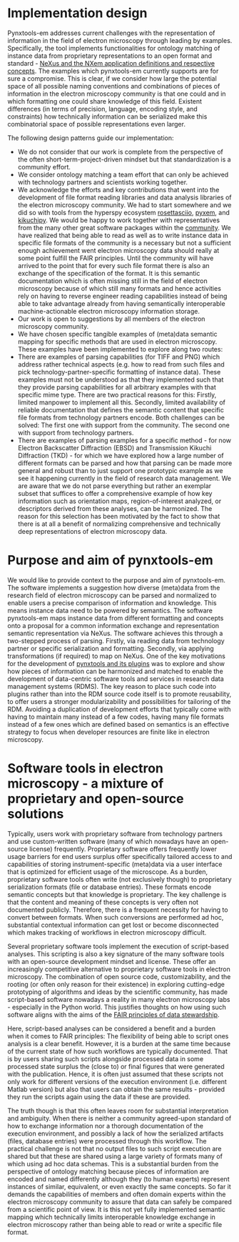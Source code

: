 # Implementation design

Pynxtools-em addresses current challenges with the representation of information in the field of electron microscopy through leading by examples. Specifically, the tool implements functionalities for ontology matching of instance data from proprietary representations to an open format and standard - [NeXus and the NXem application definitions and respective concepts](https://fairmat-nfdi.github.io/nexus_definitions). The examples which pynxtools-em currently supports are for sure a compromise. This is clear, if we consider how large the potential space of all possible naming conventions and combinations of pieces of information in the electron microscopy community is that one could and in which formatting one could share knowledge of this field. Existent differences (in terms of precision, language, encoding style, and constraints) how technically information can be serialized make this combinatorial space of possible representations even larger.

The following design patterns guide our implementation:

- We do not consider that our work is complete from the perspective of the often short-term-project-driven mindset but that standardization is a community effort.
- We consider ontology matching a team effort that can only be achieved with technology partners and scientists working together.
- We acknowledge the efforts and key contributions that went into the development of file format reading libraries and data analysis libraries of the electron microscopy community. We had to start somewhere and we did so with tools from the hyperspy ecosystem [rosettasciio](https://github.com/hyperspy/rosettasciio), [pyxem](https://github.com/pyxem/pyxem), and [kikuchipy](https://github.com/pyxem/kikuchipy). We would be happy to work together with representatives from the many other great software packages within the [community](https://github.com/FAIRmat-NFDI/AreaB-software-tools/blob/main/software-list-b1-electron-microscopy.md). We have realized that being able to read as well as to write instance data in specific file formats of the community is a necessary but not a sufficient enough achievement went electron microscopy data should really at some point fulfill the FAIR principles. Until the community will have arrived to the point that for every such file format there is also an exchange of the specification of the format. It is this semantic documentation which is often missing still in the field of electron microscopy because of which still many formats and hence activities rely on having to reverse engineer reading capabilities instead of being able to take advantage already from having semantically interoperable machine-actionable electron microscopy information storage. 
- Our work is open to suggestions by all members of the electron microscopy community.
- We have chosen specific tangible examples of (meta)data semantic mapping for specific methods that are used in electron microscopy. These examples have been implemented to explore along two routes:
- There are examples of parsing capabilities (for TIFF and PNG) which address rather technical aspects (e.g. how to read from such files and pick technology-partner-specific formatting of instance data). These examples must not be understood as that they implemented such that they provide parsing capabilities for all arbitrary examples with that specific mime type. There are two practical reasons for this: Firstly, limited manpower to implement all this. Secondly, limited availability of reliable documentation that defines the semantic content that specific file formats from technology partners encode. Both challenges can be solved: The first one with support from the community. The second one with support from technology partners.
- There are examples of parsing examples for a specific method - for now Electron Backscatter Diffraction (EBSD) and Transmission Kikuchi Diffraction (TKD) - for which we have explored how a large number of different formats can be parsed and how that parsing can be made more general and robust than to just support one prototypic example as we see it happening currently in the field of research data management. We are aware that we do not parse everything but rather an exemplar subset that suffices to offer a comprehensive example of how key information such as orientation maps, region-of-interest analyzed, or descriptors derived from these analyses, can be harmonized. The reason for this selection has been motivated by the fact to show that there is at all a benefit of normalizing comprehensive and technically deep representations of electron microscopy data.

# Purpose and aim of pynxtools-em
We would like to provide context to the purpose and aim of pynxtools-em. The software implements a suggestion how diverse (meta)data from the research field of electron microscopy can be parsed and normalized to enable users a precise comparison of information and knowledge. This means instance data need to be powered by semantics. The software pynxtools-em maps instance data from different formatting and concepts onto a proposal for a common information exchange and representation semantic representation via NeXus. The software achieves this through a two-stepped process of parsing. Firstly, via reading data from technology partner or specific serialization and formatting. Secondly, via applying transformations (if required) to map on NeXus. One of the key motivations for the development of [pynxtools and its plugins](https://github.com/FAIRmat-NFDI/pynxtools) was to explore and show how pieces of information can be harmonized and matched to enable the development of data-centric software tools and services in research data management systems (RDMS). The key reason to place such code into plugins rather than into the RDM source code itself is to promote reusability, to offer users a stronger modularizability and possibilities for tailoring of the RDM. Avoiding a duplication of development efforts that typically come with having to maintain many instead of a few codes, having many file formats instead of a few ones which are defined based on semantics is an effective strategy to focus when developer resources are finite like in electron microscopy.

# Software tools in electron microscopy - a mixture of proprietary and open-source solutions
Typically, users work with proprietary software from technology partners and use custom-written software (many of which nowadays have an open-source license) frequently. Proprietary software offers frequently lower usage barriers for end users surplus offer specifically tailored access to and capabilities of storing instrument-specific (meta)data via a user interface that is optimized for efficient usage of the microscope.
As a burden, proprietary software tools often write (not exclusively though) to proprietary serialization formats (file or database entries). These formats encode semantic concepts but that knowledge is proprietary. The key challenge is that the content and meaning of these concepts is very often not documented publicly. Therefore, there is a frequent necessity for having to convert between formats. When such conversions are performed ad hoc, substantial contextual information can get lost or become disconnected which makes tracking of workflows in electron microscopy difficult.

Several proprietary software tools implement the execution of script-based analyses. This scripting is also a key signature of the many software tools with an open-source development mindset and license. These offer an increasingly competitive alternative to proprietary software tools in electron microscopy. The combination of open source code, customizability, and the rooting (or often only reason for their existence) in exploring cutting-edge prototyping of algorithms and ideas by the scientific community, has made script-based software nowadays a reality in many electron microscopy labs - especially in the Python world. This justifies thoughts on how using such software aligns with the aims of the [FAIR principles of data stewardship](https://doi.org/10.1162/dint_r_00024).

Here, script-based analyses can be considered a benefit and a burden when it comes to FAIR principles: The flexibility of being able to script ones analysis is a clear benefit. However, it is a burden at the same time because of the current state of how such workflows are typically documented. That is by users sharing such scripts alongside processed data in some processed state surplus the (close to) or final figures that were generated with the publication. Hence, it is often just assumed that these scripts not only work for different versions of the execution environment (i.e. different Matlab version) but also that users can obtain the same results - provided they run the scripts again using the data if these are provided.

The truth though is that this often leaves room for substantial interpretation and ambiguity. When there is neither a community agreed-upon standard of how to exchange information nor a thorough documentation of the execution environment, and possibly a lack of how the serialized artifacts (files, database entries) were processed through this workflow.
The practical challenge is not that no output files to such script execution are shared but that these are shared using a large variety of formats many of which using ad hoc data schemas. This is a substantial burden from the perspective of ontology matching because pieces of information are encoded and named differently although they (to human experts) represent instances of similar, equivalent, or even exactly the same concepts. So far it demands the capabilities of members and often domain experts within the electron microscopy community to assure that data can safely be compared from a scientific point of view. It is this not yet fully implemented semantic mapping which technically limits interoperable knowledge exchange in electron microscopy rather than being able to read or write a specific file format.

